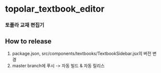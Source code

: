 # topolar_textbook_editor
### 토폴라 교재 편집기

## How to release
1. package.json, src/components/textbooks/TextbookSidebar.jsx의 버전 변경
2. master branch에 푸시 -> 자동 빌드 & 자동 릴리스
